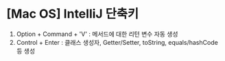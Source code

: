 # [Mac OS] IntelliJ 단축키

1. Option + Command + 'V' : 메서드에 대한 리턴 변수 자동 생성
2. Control + Enter : 클래스 생성자, Getter/Setter, toString, equals/hashCode 등 생성
